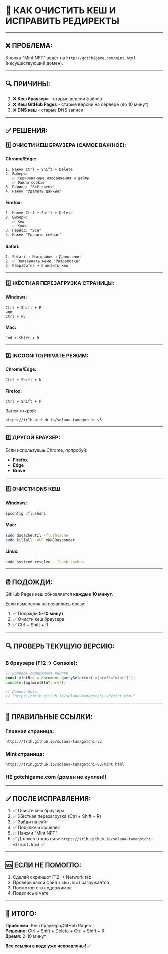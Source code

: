 # 🧹 КАК ОЧИСТИТЬ КЕШ И ИСПРАВИТЬ РЕДИРЕКТЫ

---

## ❌ **ПРОБЛЕМА:**

Кнопка "Mint NFT" ведёт на `http://gotchigame.com/mint.html` (несуществующий домен).

---

## 🔍 **ПРИЧИНЫ:**

1. ❌ **Кеш браузера** - старые версии файлов
2. ❌ **Кеш GitHub Pages** - старые версии на сервере (до 10 минут)
3. ❌ **DNS кеш** - старые DNS записи

---

## ✅ **РЕШЕНИЯ:**

### **1️⃣ ОЧИСТИ КЕШ БРАУЗЕРА (САМОЕ ВАЖНОЕ):**

#### **Chrome/Edge:**
```
1. Нажми Ctrl + Shift + Delete
2. Выбери:
   ✅ Кешированные изображения и файлы
   ✅ Файлы cookie
3. Период: "Всё время"
4. Нажми "Удалить данные"
```

#### **Firefox:**
```
1. Нажми Ctrl + Shift + Delete
2. Выбери:
   ✅ Кеш
   ✅ Куки
3. Период: "Всё"
4. Нажми "Удалить сейчас"
```

#### **Safari:**
```
1. Safari → Настройки → Дополнения
2. ✅ Показывать меню "Разработка"
3. Разработка → Очистить кеш
```

---

### **2️⃣ ЖЁСТКАЯ ПЕРЕЗАГРУЗКА СТРАНИЦЫ:**

#### **Windows:**
```
Ctrl + Shift + R
или
Ctrl + F5
```

#### **Mac:**
```
Cmd + Shift + R
```

---

### **3️⃣ INCOGNITO/PRIVATE РЕЖИМ:**

#### **Chrome/Edge:**
```
Ctrl + Shift + N
```

#### **Firefox:**
```
Ctrl + Shift + P
```

Затем открой:
```
https://tr1h.github.io/solana-tamagotchi-v3
```

---

### **4️⃣ ДРУГОЙ БРАУЗЕР:**

Если используешь Chrome, попробуй:
- **Firefox**
- **Edge**
- **Brave**

---

### **5️⃣ ОЧИСТИ DNS КЕШ:**

#### **Windows:**
```powershell
ipconfig /flushdns
```

#### **Mac:**
```bash
sudo dscacheutil -flushcache
sudo killall -HUP mDNSResponder
```

#### **Linux:**
```bash
sudo systemd-resolve --flush-caches
```

---

## ⏰ **ПОДОЖДИ:**

GitHub Pages кеш обновляется **каждые 10 минут**.

Если изменения не появились сразу:
1. ✅ Подожди **5-10 минут**
2. ✅ Очисти кеш браузера
3. ✅ Ctrl + Shift + R

---

## 🔍 **ПРОВЕРЬ ТЕКУЩУЮ ВЕРСИЮ:**

### **В браузере (F12 → Console):**
```javascript
// Проверь содержимое кнопки
const mintBtn = document.querySelector('a[href*="mint"]');
console.log(mintBtn?.href);

// Должно быть:
// "https://tr1h.github.io/solana-tamagotchi-v3/mint.html"
```

---

## 🎯 **ПРАВИЛЬНЫЕ ССЫЛКИ:**

### **Главная страница:**
```
https://tr1h.github.io/solana-tamagotchi-v3
```

### **Mint страница:**
```
https://tr1h.github.io/solana-tamagotchi-v3/mint.html
```

### **НЕ gotchigame.com** (домен не куплен!)

---

## ✅ **ПОСЛЕ ИСПРАВЛЕНИЯ:**

1. ✅ Очисти кеш браузера
2. ✅ Жёсткая перезагрузка (Ctrl + Shift + R)
3. ✅ Зайди на сайт
4. ✅ Подключи кошелёк
5. ✅ Нажми "Mint NFT"
6. ✅ Должен открыться: `https://tr1h.github.io/solana-tamagotchi-v3/mint.html` ✅

---

## 🆘 **ЕСЛИ НЕ ПОМОГЛО:**

1. Сделай скриншот F12 → Network tab
2. Проверь какой файл `index.html` загружается
3. Посмотри его содержимое
4. Поделись в чате

---

## 📝 **ИТОГО:**

**Проблема:** Кеш браузера/GitHub Pages  
**Решение:** Ctrl + Shift + Delete + Ctrl + Shift + R  
**Время:** 2-10 минут  

**Все ссылки в коде уже исправлены!** ✅




